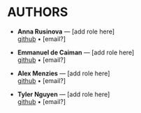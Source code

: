 # AUTHORS

- **Anna Rusinova** — [add role here] \
  [github](https://github.com/arusinova) • [email?]

- **Emmanuel de Caiman** — [add role here] \
   [github](https://github.com/emdecaiman) • [email?]

- **Alex Menzies** — [add role here] \
  [github](https://github.com/amenzies23) • [email?]

- **Tyler Nguyen** — [add role here] \
  [github](https://github.com/BambooShampoo) • [email?]
